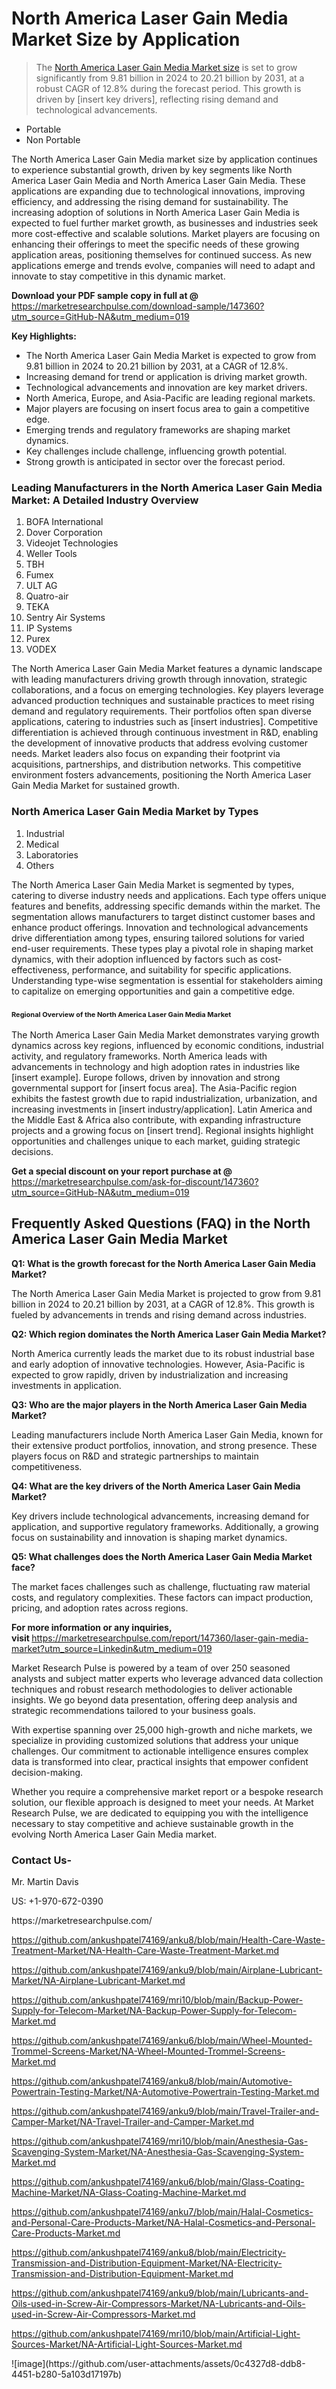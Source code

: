 <h1>North America Laser Gain Media Market&nbsp;Size by Application</h1><blockquote><p>The <a href="https://marketresearchpulse.com/download-sample/147360?utm_source=GitHub-NA&amp;utm_medium=019">North America Laser Gain Media Market size</a> is set to grow significantly from 9.81 billion in 2024 to 20.21 billion by 2031, at a robust CAGR of 12.8% during the forecast period. This growth is driven by [insert key drivers], reflecting rising demand and technological advancements.</p></blockquote><ul><li>Portable<li> Non Portable</li></ul><p>The North America Laser Gain Media market size by application continues to experience substantial growth, driven by key segments like North America Laser Gain Media and North America Laser Gain Media. These applications are expanding due to technological innovations, improving efficiency, and addressing the rising demand for sustainability. The increasing adoption of solutions in North America Laser Gain Media is expected to fuel further market growth, as businesses and industries seek more cost-effective and scalable solutions. Market players are focusing on enhancing their offerings to meet the specific needs of these growing application areas, positioning themselves for continued success. As new applications emerge and trends evolve, companies will need to adapt and innovate to stay competitive in this dynamic market.</p><p><strong>Download your PDF sample copy in full at @ </strong><a href="https://marketresearchpulse.com/download-sample/147360?utm_source=GitHub-NA&amp;utm_medium=019">https://marketresearchpulse.com/download-sample/147360?utm_source=GitHub-NA&amp;utm_medium=019</a></p><p><strong>Key Highlights: </strong></p><ul><li>The North America Laser Gain Media Market is expected to grow from 9.81 billion in 2024 to 20.21 billion by 2031, at a CAGR of 12.8%.</li><li>Increasing demand for trend or application is driving market growth.</li><li>Technological advancements and innovation are key market drivers.</li><li>North America, Europe, and Asia-Pacific are leading regional markets.</li><li>Major players are focusing on insert focus area to gain a competitive edge.</li><li>Emerging trends and regulatory frameworks are shaping market dynamics.</li><li>Key challenges include challenge, influencing growth potential.</li><li>Strong growth is anticipated in sector over the forecast period.</li></ul><h3>Leading Manufacturers in the North America Laser Gain Media Market: A Detailed Industry Overview</h3><ol><li>BOFA International</li><li>Dover Corporation</li><li>Videojet Technologies</li><li>Weller Tools</li><li>TBH</li><li>Fumex</li><li>ULT AG</li><li>Quatro-air</li><li>TEKA</li><li>Sentry Air Systems</li><li>IP Systems</li><li>Purex</li><li>VODEX</li></ol><div class="flex max-w-full flex-col flex-grow"><div class="min-h-8 text-message flex w-full flex-col items-end gap-2 whitespace-normal break-words [.text-message+&amp;]:mt-5" dir="auto" data-message-author-role="assistant" data-message-id="fd8432e4-4910-450d-b182-61b7bfb0a01f" data-message-model-slug="gpt-4o"><div class="flex w-full flex-col gap-1 empty:hidden first:pt-[3px]"><div class="markdown prose w-full break-words dark:prose-invert light"><p>The North America Laser Gain Media Market features a dynamic landscape with leading manufacturers driving growth through innovation, strategic collaborations, and a focus on emerging technologies. Key players leverage advanced production techniques and sustainable practices to meet rising demand and regulatory requirements. Their portfolios often span diverse applications, catering to industries such as [insert industries]. Competitive differentiation is achieved through continuous investment in R&amp;D, enabling the development of innovative products that address evolving customer needs. Market leaders also focus on expanding their footprint via acquisitions, partnerships, and distribution networks. This competitive environment fosters advancements, positioning the North America Laser Gain Media Market for sustained growth.</p></div></div></div></div><h3>North America Laser Gain Media Market by Types</h3><ol><li>Industrial<li> Medical<li> Laboratories<li> Others</li></ol><div class="flex max-w-full flex-col flex-grow"><div class="min-h-8 text-message flex w-full flex-col items-end gap-2 whitespace-normal break-words [.text-message+&amp;]:mt-5" dir="auto" data-message-author-role="assistant" data-message-id="084470be-0bb7-4664-bddf-5156b4f41249" data-message-model-slug="gpt-4o-mini"><div class="flex w-full flex-col gap-1 empty:hidden first:pt-[3px]"><div class="markdown prose w-full break-words dark:prose-invert light"><p>The North America Laser Gain Media Market is segmented by types, catering to diverse industry needs and applications. Each type offers unique features and benefits, addressing specific demands within the market. The segmentation allows manufacturers to target distinct customer bases and enhance product offerings. Innovation and technological advancements drive differentiation among types, ensuring tailored solutions for varied end-user requirements. These types play a pivotal role in shaping market dynamics, with their adoption influenced by factors such as cost-effectiveness, performance, and suitability for specific applications. Understanding type-wise segmentation is essential for stakeholders aiming to capitalize on emerging opportunities and gain a competitive edge.</p></div></div></div></div><h3><span style="font-size: 11px;">Regional Overview of the North America Laser Gain Media Market</span></h3><div class="flex max-w-full flex-col flex-grow"><div class="min-h-8 text-message flex w-full flex-col items-end gap-2 whitespace-normal break-words [.text-message+&amp;]:mt-5" dir="auto" data-message-author-role="assistant" data-message-id="e9038762-ce64-4e30-91c9-9bd413514231" data-message-model-slug="gpt-4o-mini"><div class="flex w-full flex-col gap-1 empty:hidden first:pt-[3px]"><div class="markdown prose w-full break-words dark:prose-invert light"><p>The North America Laser Gain Media Market demonstrates varying growth dynamics across key regions, influenced by economic conditions, industrial activity, and regulatory frameworks. North America leads with advancements in technology and high adoption rates in industries like [insert example]. Europe follows, driven by innovation and strong governmental support for [insert focus area]. The Asia-Pacific region exhibits the fastest growth due to rapid industrialization, urbanization, and increasing investments in [insert industry/application]. Latin America and the Middle East &amp; Africa also contribute, with expanding infrastructure projects and a growing focus on [insert trend]. Regional insights highlight opportunities and challenges unique to each market, guiding strategic decisions.</p></div></div></div></div><p><strong>Get a special discount on your report purchase at @ </strong><a href="https://marketresearchpulse.com/ask-for-discount/147360?utm_source=GitHub-NA&amp;utm_medium=019">https://marketresearchpulse.com/ask-for-discount/147360?utm_source=GitHub-NA&amp;utm_medium=019</a></p><h2>Frequently Asked Questions (FAQ) in the North America Laser Gain Media Market</h2><p><strong>Q1: What is the growth forecast for the North America Laser Gain Media Market?</strong></p><p>The North America Laser Gain Media Market is projected to grow from 9.81 billion in 2024 to 20.21 billion by 2031, at a CAGR of 12.8%. This growth is fueled by advancements in trends and rising demand across industries.</p><p><strong>Q2: Which region dominates the North America Laser Gain Media Market?</strong></p><p>North America currently leads the market due to its robust industrial base and early adoption of innovative technologies. However, Asia-Pacific is expected to grow rapidly, driven by industrialization and increasing investments in application.</p><p><strong>Q3: Who are the major players in the North America Laser Gain Media Market?</strong></p><p>Leading manufacturers include North America Laser Gain Media, known for their extensive product portfolios, innovation, and strong presence. These players focus on R&amp;D and strategic partnerships to maintain competitiveness.</p><p><strong>Q4: What are the key drivers of the North America Laser Gain Media Market?</strong></p><p>Key drivers include technological advancements, increasing demand for application, and supportive regulatory frameworks. Additionally, a growing focus on sustainability and innovation is shaping market dynamics.</p><p><strong>Q5: What challenges does the North America Laser Gain Media Market face?</strong></p><p>The market faces challenges such as challenge, fluctuating raw material costs, and regulatory complexities. These factors can impact production, pricing, and adoption rates across regions.</p><p><strong>For more information or any inquiries, visit&nbsp;</strong><a href="https://marketresearchpulse.com/report/147360/laser-gain-media-market?utm_source=Linkedin&utm_medium=019">https://marketresearchpulse.com/report/147360/laser-gain-media-market?utm_source=Linkedin&utm_medium=019</a></p><p>Market Research Pulse is powered by a team of over 250 seasoned analysts and subject matter experts who leverage advanced data collection techniques and robust research methodologies to deliver actionable insights. We go beyond data presentation, offering deep analysis and strategic recommendations tailored to your business goals.</p><p>With expertise spanning over 25,000 high-growth and niche markets, we specialize in providing customized solutions that address your unique challenges. Our commitment to actionable intelligence ensures complex data is transformed into clear, practical insights that empower confident decision-making.</p><p>Whether you require a comprehensive market report or a bespoke research solution, our flexible approach is designed to meet your needs. At Market Research Pulse, we are dedicated to equipping you with the intelligence necessary to stay competitive and achieve sustainable growth in the evolving North America Laser Gain Media market.</p><h3><strong>Contact Us-</strong></h3><p>Mr. Martin Davis</p><p>US: +1-970-672-0390</p><p>https://marketresearchpulse.com/</p><p><a href="https://github.com/ankushpatel74169/anku8/blob/main/Health-Care-Waste-Treatment-Market/NA-Health-Care-Waste-Treatment-Market.md">https://github.com/ankushpatel74169/anku8/blob/main/Health-Care-Waste-Treatment-Market/NA-Health-Care-Waste-Treatment-Market.md</a></p><p><a href="https://github.com/ankushpatel74169/anku9/blob/main/Airplane-Lubricant-Market/NA-Airplane-Lubricant-Market.md">https://github.com/ankushpatel74169/anku9/blob/main/Airplane-Lubricant-Market/NA-Airplane-Lubricant-Market.md</a></p><p><a href="https://github.com/ankushpatel74169/mri10/blob/main/Backup-Power-Supply-for-Telecom-Market/NA-Backup-Power-Supply-for-Telecom-Market.md">https://github.com/ankushpatel74169/mri10/blob/main/Backup-Power-Supply-for-Telecom-Market/NA-Backup-Power-Supply-for-Telecom-Market.md</a></p><p><a href="https://github.com/ankushpatel74169/anku6/blob/main/Wheel-Mounted-Trommel-Screens-Market/NA-Wheel-Mounted-Trommel-Screens-Market.md">https://github.com/ankushpatel74169/anku6/blob/main/Wheel-Mounted-Trommel-Screens-Market/NA-Wheel-Mounted-Trommel-Screens-Market.md</a></p><p><a href="https://github.com/ankushpatel74169/anku8/blob/main/Automotive-Powertrain-Testing-Market/NA-Automotive-Powertrain-Testing-Market.md">https://github.com/ankushpatel74169/anku8/blob/main/Automotive-Powertrain-Testing-Market/NA-Automotive-Powertrain-Testing-Market.md</a></p><p><a href="https://github.com/ankushpatel74169/anku9/blob/main/Travel-Trailer-and-Camper-Market/NA-Travel-Trailer-and-Camper-Market.md">https://github.com/ankushpatel74169/anku9/blob/main/Travel-Trailer-and-Camper-Market/NA-Travel-Trailer-and-Camper-Market.md</a></p><p><a href="https://github.com/ankushpatel74169/mri10/blob/main/Anesthesia-Gas-Scavenging-System-Market/NA-Anesthesia-Gas-Scavenging-System-Market.md">https://github.com/ankushpatel74169/mri10/blob/main/Anesthesia-Gas-Scavenging-System-Market/NA-Anesthesia-Gas-Scavenging-System-Market.md</a></p><p><a href="https://github.com/ankushpatel74169/anku6/blob/main/Glass-Coating-Machine-Market/NA-Glass-Coating-Machine-Market.md">https://github.com/ankushpatel74169/anku6/blob/main/Glass-Coating-Machine-Market/NA-Glass-Coating-Machine-Market.md</a></p><p><a href="https://github.com/ankushpatel74169/anku7/blob/main/Halal-Cosmetics-and-Personal-Care-Products-Market/NA-Halal-Cosmetics-and-Personal-Care-Products-Market.md">https://github.com/ankushpatel74169/anku7/blob/main/Halal-Cosmetics-and-Personal-Care-Products-Market/NA-Halal-Cosmetics-and-Personal-Care-Products-Market.md</a></p><p><a href="https://github.com/ankushpatel74169/anku8/blob/main/Electricity-Transmission-and-Distribution-Equipment-Market/NA-Electricity-Transmission-and-Distribution-Equipment-Market.md">https://github.com/ankushpatel74169/anku8/blob/main/Electricity-Transmission-and-Distribution-Equipment-Market/NA-Electricity-Transmission-and-Distribution-Equipment-Market.md</a></p><p><a href="https://github.com/ankushpatel74169/anku9/blob/main/Lubricants-and-Oils-used-in-Screw-Air-Compressors-Market/NA-Lubricants-and-Oils-used-in-Screw-Air-Compressors-Market.md">https://github.com/ankushpatel74169/anku9/blob/main/Lubricants-and-Oils-used-in-Screw-Air-Compressors-Market/NA-Lubricants-and-Oils-used-in-Screw-Air-Compressors-Market.md</a></p><p><a href="https://github.com/ankushpatel74169/mri10/blob/main/Artificial-Light-Sources-Market/NA-Artificial-Light-Sources-Market.md">https://github.com/ankushpatel74169/mri10/blob/main/Artificial-Light-Sources-Market/NA-Artificial-Light-Sources-Market.md</a></p>
![image](https://github.com/user-attachments/assets/0c4327d8-ddb8-4451-b280-5a103d17197b)
